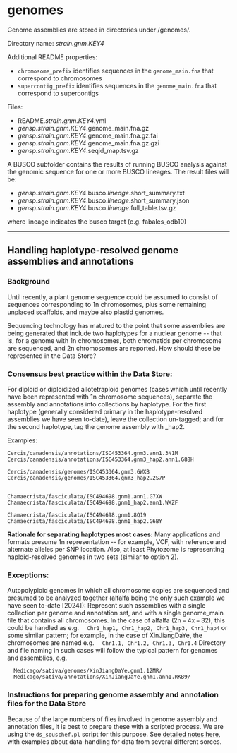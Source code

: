 # genomes

Genome assemblies are stored in directories under /genomes/.

Directory name: _strain.gnm.KEY4_

Additional README properties:
- `chromosome_prefix` identifies sequences in the `genome_main.fna` that correspond to chromosomes
- `supercontig_prefix` identifies sequences in the `genome_main.fna` that correspond to supercontigs

Files:
- README._strain.gnm.KEY4_.yml
- _gensp.strain.gnm.KEY4_.genome_main.fna.gz
- _gensp.strain.gnm.KEY4_.genome_main.fna.gz.fai
- _gensp.strain.gnm.KEY4_.genome_main.fna.gz.gzi
- _gensp.strain.gnm.KEY4_.seqid_map.tsv.gz

A BUSCO subfolder contains the results of running BUSCO analysis against the genomic sequence for one or more BUSCO lineages. The result files will be:
- _gensp.strain.gnm.KEY4_.busco._lineage_.short_summary.txt
- _gensp.strain.gnm.KEY4_.busco._lineage_.short_summary.json
- _gensp.strain.gnm.KEY4_.busco._lineage_.full_table.tsv.gz

where lineage indicates the busco target (e.g. fabales_odb10)

<hr>

## Handling haplotype-resolved genome assemblies and annotations

### Background
Until recently, a plant genome sequence could be assumed to consist of sequences corresponding to 1n chromosomes, 
plus some remaining unplaced scaffolds, and maybe also plastid genomes.

Sequencing technology has matured to the point that some assemblies are being generated that include two haplotypes 
for a nuclear genome -- that is, for a genome with 1n chromosomes, both chromatids per chromosome are sequenced, 
  and 2n chromosomes are reported. How should these be represented in the Data Store?

### Consensus best practice within the Data Store:
For diploid or diploidized allotetraploid genomes (cases which until recently have been represented with 1n 
chromosome sequences), separate the assembly and annotations into collections by haplotype.
For the first haplotype (generally considered primary in the haplotype-resolved assemblies we have seen to-date),
leave the collection un-tagged; and for the second haplotype, tag the genome assembly with _hap2.

Examples:
```
Cercis/canadensis/annotations/ISC453364.gnm3.ann1.3N1M
Cercis/canadensis/annotations/ISC453364.gnm3_hap2.ann1.G88H

Cercis/canadensis/genomes/ISC453364.gnm3.GWXB
Cercis/canadensis/genomes/ISC453364.gnm3_hap2.2S7P


Chamaecrista/fasciculata/ISC494698.gnm1.ann1.G7XW
Chamaecrista/fasciculata/ISC494698.gnm1_hap2.ann1.WXZF

Chamaecrista/fasciculata/ISC494698.gnm1.8Q19
Chamaecrista/fasciculata/ISC494698.gnm1_hap2.G6BY
```

<b>Rationale for separating haplotypes most cases:</b>
Many applications and formats presume 1n representation -- for example, VCF, with reference and alternate alleles per SNP location. Also, at least Phytozome is representing haploid-resolved genomes in two sets (similar to option 2).

### Exceptions:
Autopolyploid genomes in which all chromosome copies are sequenced and presumed to be analyzed together
(alfalfa being the only such example we have seen to-date [2024]):
Represent such assemblies with a single collection per genome and annotation set, and with a single genome_main file that contains all chromosomes.
In the case of alfalfa (2n = 4x = 32), this could be handled as e.g.
`  Chr1_hap1, Chr1_hap2, Chr1_hap3, Chr1_hap4`
or some similar pattern; for example, in the case of XinJiangDaYe, the chromosomes are named e.g.
`  Chr1.1, Chr1.2, Chr1.3, Chr1.4`
Directory and file naming in such cases will follow the typical pattern for genomes and assemblies, e.g.
```
  Medicago/sativa/genomes/XinJiangDaYe.gnm1.12MR/
  Medicago/sativa/annotations/XinJiangDaYe.gnm1.ann1.RKB9/
```

### Instructions for preparing genome assembly and annotation files for the Data Store
Because of the large numbers of files involved in genome assembly and annotation files,
it is best to prepare these with a scripted process. We are using the `ds_souschef.pl` script for this purpose.
See [detailed notes here](https://github.com/legumeinfo/datastore-specifications/tree/main/PROTOCOLS/ds_souschef_prep_examples), with examples about data-handling for data from several different sorces.
